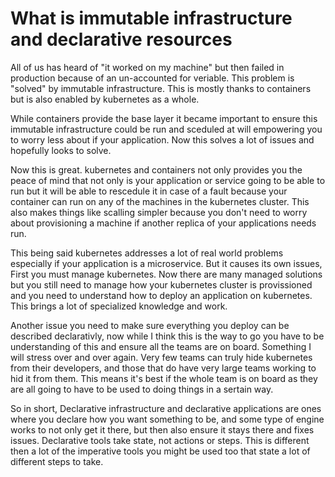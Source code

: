 # What is immutable infrastructure and declarative resources

All of us has heard of "it worked on my machine" but then failed in production because of an un-accounted for veriable. This problem is "solved" by immutable infrastructure. This is mostly thanks to containers but is also enabled by kubernetes as a whole.

While containers provide the base layer it became important to ensure this immutable infrastructure could be run and sceduled at will empowering you to worry less about if your application. Now this solves a lot of issues and hopefully looks to solve.

Now this is great. kubernetes and containers not only provides you the peace of mind that not only is your application or service going to be able to run but it will be able to rescedule it in case of a fault because your container can run on any of the machines in the kubernetes cluster. This also makes things like scalling simpler because you don't need to worry about provisioning a machine if another replica of your applications needs run.

This being said kubernetes addresses a lot of real world problems especially if your application is a microservice. But it causes its own issues, First you must manage kubernetes. Now there are many managed solutions but you still need to manage how your kubernetes cluster is provissioned and you need to understand how to deploy an application on kubernetes. This brings a lot of specialized knowledge and work.

Another issue you need to make sure everything you deploy can be described declarativly, now while I think this is the way to go you have to be understanding of this and ensure all the teams are on board. Something I will stress over and over again. Very few teams can truly hide kubernetes from their developers, and those that do have very large teams working to hid it from them. This means it's best if the whole team is on board as they are all going to have to be used to doing things in a sertain way.

So in short, Declarative infrastructure and declarative applications are ones where you declare how you want something to be, and some type of engine works to not only get it there, but then also ensure it stays there and fixes issues. Declarative tools take state, not actions or steps. This is different then a lot of the imperative tools you might be used too that state a lot of different steps to take.

